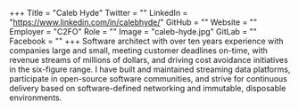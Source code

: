 +++
Title = "Caleb Hyde"
Twitter = ""
LinkedIn = "https://www.linkedin.com/in/calebhyde/"
GitHub = ""
Website = ""
Employer = "C2FO"
Role = ""
Image = "caleb-hyde.jpg"
GitLab = ""
Facebook = ""
+++
Software architect with over ten years experience with companies large and small, meeting customer deadlines on-time, with revenue streams of millions of dollars, and driving cost avoidance initiatives in the six-figure range. I have built and maintained streaming data platforms, participate in open-source software communities, and strive for continuous delivery based on software-defined networking and immutable, disposable environments.